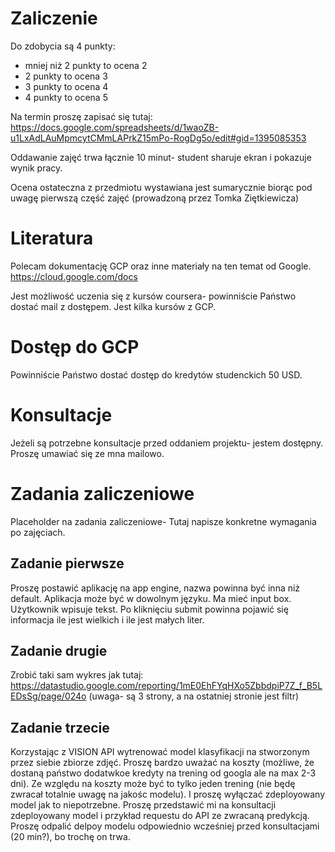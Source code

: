 # Zaliczenie

Do zdobycia są 4 punkty:

- mniej niż 2 punkty to ocena 2
- 2 punkty to ocena 3
- 3 punkty to ocena 4
- 4 punkty to ocena 5


Na termin proszę zapisać się tutaj: https://docs.google.com/spreadsheets/d/1waoZB-u1LxAdLAuMpmcytCMmLAPrkZ15mPo-RogDg5o/edit#gid=1395085353

Oddawanie zajęć trwa łącznie 10 minut- student sharuje ekran i pokazuje wynik pracy.

Ocena ostateczna z przedmiotu wystawiana jest sumarycznie biorąc pod uwagę pierwszą część zajęć (prowadzoną przez Tomka Ziętkiewicza)

# Literatura

Polecam dokumentację GCP oraz inne materiały na ten temat od Google.
https://cloud.google.com/docs 

Jest możliwość uczenia się z kursów coursera- powinniście Państwo dostać mail z dostępem. Jest kilka kursów z GCP.


# Dostęp do GCP

Powinniście Państwo dostać dostęp do kredytów studenckich 50 USD.

# Konsultacje

Jeżeli są potrzebne konsultacje przed oddaniem projektu- jestem dostępny. Proszę umawiać się ze mna mailowo.


# Zadania zaliczeniowe
Placeholder na zadania zaliczeniowe- Tutaj napisze konkretne wymagania po zajęciach.

## Zadanie pierwsze

Proszę postawić aplikację na app engine, nazwa powinna być inna niż default. Aplikacja może być w dowolnym języku. Ma mieć input box. Użytkownik wpisuje tekst. Po kliknięciu submit powinna pojawić się informacja ile jest wielkich i ile jest małych liter.

## Zadanie drugie

Zrobić taki sam wykres jak tutaj:
https://datastudio.google.com/reporting/1mE0EhFYqHXo5ZbbdpiP7Z_f_B5LEDsSg/page/024o
(uwaga- są 3 strony, a na ostatniej stronie jest filtr)


## Zadanie trzecie

Korzystając z VISION API wytrenować model klasyfikacji na stworzonym przez siebie zbiorze zdjęć. Proszę bardzo uważać na koszty (możliwe, że dostaną państwo dodatwkoe kredyty na trening od googla ale na max 2-3 dni). Ze względu na koszty może być to tylko jeden trening (nie będę zwracał totalnie uwagę na jakośc modelu).
I proszę wyłączać zdeployowany model jak to niepotrzebne.
Proszę przedstawić mi na konsultacji zdeployowany model i przykład requestu do API ze zwracaną predykcją. Proszę odpalić delpoy modelu odpowiednio wcześniej przed konsultacjami (20 min?), bo trochę on trwa.
